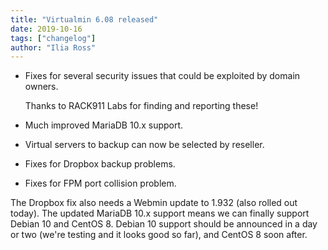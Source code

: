 ```yaml
---
title: "Virtualmin 6.08 released"
date: 2019-10-16
tags: ["changelog"]
author: "Ilia Ross"
---
```


- Fixes for several security issues that could be exploited by domain owners.

  Thanks to RACK911 Labs for finding and reporting these!
- Much improved MariaDB 10.x support.
- Virtual servers to backup can now be selected by reseller.
- Fixes for Dropbox backup problems.
- Fixes for FPM port collision problem.

The Dropbox fix also needs a Webmin update to 1.932 (also rolled out today). The updated MariaDB 10.x support means we can finally support Debian 10 and CentOS 8. Debian 10 support should be announced in a day or two (we're testing and it looks good so far), and CentOS 8 soon after.